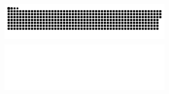
![](https://raw.githubusercontent.com/pank-su/pank-su/output/github-contribution-grid-snake.svg)
<p align="center">
  <img src="/dist/metrics.classic.svg" alt="Language stats"  />
</p>
